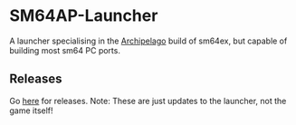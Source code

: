 # SM64AP-Launcher

A launcher specialising in the [Archipelago](archipelago.gg) build of sm64ex, but capable of building most sm64 PC ports.

## Releases

Go [here](https://github.com/N00byKing/SM64AP-Launcher/releases) for releases.
Note: These are just updates to the launcher, not the game itself!
